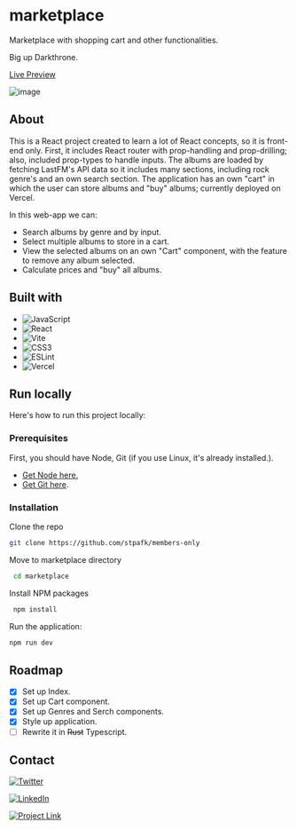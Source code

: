 # marketplace
Marketplace with shopping cart and other functionalities.

Big up Darkthrone.

[Live Preview](https://github.com/stpafk/marketplace)

![image](https://github.com/stpafk/marketplace/assets/117909784/893e9316-4580-4e4f-8340-d4f21b83bb71)

## About

This is a React project created to learn a lot of React concepts, so it is front-end only. First, it includes React router with prop-handling and prop-drilling; also, included prop-types to handle inputs. The albums are loaded by fetching LastFM's API data so it includes many sections, including rock genre's and an own search section. The application has an own "cart" in which the user can store albums and "buy" albums; currently deployed on Vercel.

In this web-app we can:

* Search albums by genre and by input.
* Select multiple albums to store in a cart.
* View the selected albums on an own "Cart" component, with the feature to remove any album selected.
* Calculate prices and "buy" all albums.

## Built with 

* ![JavaScript](https://img.shields.io/badge/javascript-%23323330.svg?style=for-the-badge&logo=javascript&logoColor=%23F7DF1E)
* ![React](https://img.shields.io/badge/react-%2320232a.svg?style=for-the-badge&logo=react&logoColor=%2361DAFB)
* ![Vite](https://img.shields.io/badge/vite-%23646CFF.svg?style=for-the-badge&logo=vite&logoColor=white)
* ![CSS3](https://img.shields.io/badge/css3-%231572B6.svg?style=for-the-badge&logo=css3&logoColor=white)
* ![ESLint](https://img.shields.io/badge/ESLint-4B3263?style=for-the-badge&logo=eslint&logoColor=white)
* ![Vercel](https://img.shields.io/badge/vercel-%23000000.svg?style=for-the-badge&logo=vercel&logoColor=white)

## Run locally

Here's how to run this project locally:

### Prerequisites

First, you should have Node, Git (if you use Linux, it's already installed.).

* [Get Node here.](https://nodejs.org/en)
* [Get Git here](https://git-scm.com/).

### Installation

Clone the repo

   ```sh
   git clone https://github.com/stpafk/members-only
   ```

Move to marketplace directory

  ```sh
   cd marketplace 
   ```

Install NPM packages

  ```sh
   npm install 
   ```

Run the application:

```sh
npm run dev
```

## Roadmap

- [X] Set up Index.
- [X] Set up Cart component.
- [X] Set up Genres and Serch components.
- [X] Style up application.
- [ ] Rewrite it in <s>Rust</s> Typescript.

## Contact

[![Twitter](https://img.shields.io/badge/Twitter-%231DA1F2.svg?style=for-the-badge&logo=Twitter&logoColor=white)](https://twitter.com/dubsteph4n)

[![LinkedIn](https://img.shields.io/badge/linkedin-%230077B5.svg?style=for-the-badge&logo=linkedin&logoColor=white)](https://www.linkedin.com/in/stephan-allek-weigert-53801619b/)

[![Project Link](https://img.shields.io/badge/github-%23121011.svg?style=for-the-badge&logo=github&logoColor=white)](https://github.com/stpafk/marketplace)

